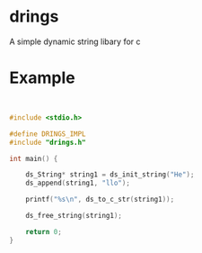 
# drings 

A simple dynamic string libary for c 


# Example 
```c


#include <stdio.h> 

#define DRINGS_IMPL
#include "drings.h"

int main() {

    ds_String* string1 = ds_init_string("He");
    ds_append(string1, "llo");

    printf("%s\n", ds_to_c_str(string1));

    ds_free_string(string1);

    return 0;
}

```
